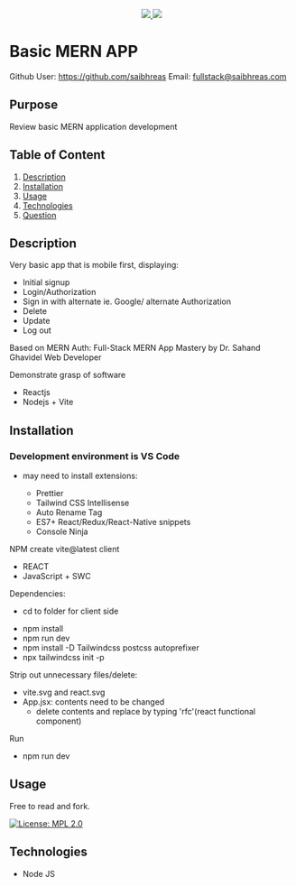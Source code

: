 <p align='center'>
  <a href="https://github.com/saibhreas">
    <img src="https://img.shields.io/badge/GitHub-100000?style=flat&logo=github&logoColor=white">
  </a>  
  <a href='https://www.linkedin.com/in/siobhanknuttel'>
      <img src='https://img.shields.io/badge/LinkedIn-blue?style=flat&logo=linkedin&labelColor=blue'>
  </a>
  
</p>

# Basic MERN APP


Github User: https://github.com/saibhreas
Email: fullstack@saibhreas.com

## Purpose

Review basic MERN application development

## Table of Content
  
  1. [Description](#description)
  2. [Installation](#installation)
  3. [Usage](#usage)
  4. [Technologies](#technologies)
  5. [Question](#questions)
  
  
## Description

Very basic app that is mobile first, displaying:
 * Initial signup
 * Login/Authorization
 * Sign in with alternate ie. Google/ alternate Authorization
 * Delete
 * Update
 * Log out

Based on MERN Auth: Full-Stack MERN App Mastery by Dr. Sahand Ghavidel Web Developer


Demonstrate grasp of software

* Reactjs
* Nodejs + Vite

## Installation

### Development environment is VS Code

- may need to install extensions:

  * Prettier
  * Tailwind CSS Intellisense
  * Auto Rename Tag
  * ES7+ React/Redux/React-Native snippets
  * Console Ninja

NPM create vite@latest client 
* REACT
* JavaScript + SWC

Dependencies:
  - cd to folder for client side
  * npm install
  * npm run dev
  * npm install -D Tailwindcss postcss autoprefixer
  * npx tailwindcss init -p

Strip out unnecessary files/delete:
* vite.svg and react.svg
* App.jsx: contents need to be changed
  - delete contents and replace by typing 'rfc'(react functional component)

Run

* npm run dev

## Usage

Free to read and fork. 

[![License: MPL 2.0](https://img.shields.io/badge/License-MPL%202.0-brightgreen.svg)](https://opensource.org/licenses/MPL-2.0)

## Technologies

  * Node JS
